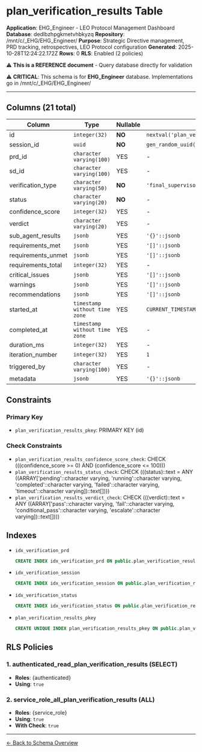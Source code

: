 # plan_verification_results Table

**Application**: EHG_Engineer - LEO Protocol Management Dashboard
**Database**: dedlbzhpgkmetvhbkyzq
**Repository**: /mnt/c/_EHG/EHG_Engineer/
**Purpose**: Strategic Directive management, PRD tracking, retrospectives, LEO Protocol configuration
**Generated**: 2025-10-28T12:24:22.172Z
**Rows**: 0
**RLS**: Enabled (2 policies)

⚠️ **This is a REFERENCE document** - Query database directly for validation

⚠️ **CRITICAL**: This schema is for **EHG_Engineer** database. Implementations go in /mnt/c/_EHG/EHG_Engineer/

---

## Columns (21 total)

| Column | Type | Nullable | Default | Description |
|--------|------|----------|---------|-------------|
| id | `integer(32)` | **NO** | `nextval('plan_verification_results_id_seq'::regclass)` | - |
| session_id | `uuid` | **NO** | `gen_random_uuid()` | - |
| prd_id | `character varying(100)` | YES | - | - |
| sd_id | `character varying(100)` | YES | - | - |
| verification_type | `character varying(50)` | **NO** | `'final_supervisor'::character varying` | - |
| status | `character varying(20)` | **NO** | - | - |
| confidence_score | `integer(32)` | YES | - | - |
| verdict | `character varying(20)` | YES | - | - |
| sub_agent_results | `jsonb` | YES | `'{}'::jsonb` | - |
| requirements_met | `jsonb` | YES | `'[]'::jsonb` | - |
| requirements_unmet | `jsonb` | YES | `'[]'::jsonb` | - |
| requirements_total | `integer(32)` | YES | - | - |
| critical_issues | `jsonb` | YES | `'[]'::jsonb` | - |
| warnings | `jsonb` | YES | `'[]'::jsonb` | - |
| recommendations | `jsonb` | YES | `'[]'::jsonb` | - |
| started_at | `timestamp without time zone` | YES | `CURRENT_TIMESTAMP` | - |
| completed_at | `timestamp without time zone` | YES | - | - |
| duration_ms | `integer(32)` | YES | - | - |
| iteration_number | `integer(32)` | YES | `1` | - |
| triggered_by | `character varying(100)` | YES | - | - |
| metadata | `jsonb` | YES | `'{}'::jsonb` | - |

## Constraints

### Primary Key
- `plan_verification_results_pkey`: PRIMARY KEY (id)

### Check Constraints
- `plan_verification_results_confidence_score_check`: CHECK (((confidence_score >= 0) AND (confidence_score <= 100)))
- `plan_verification_results_status_check`: CHECK (((status)::text = ANY ((ARRAY['pending'::character varying, 'running'::character varying, 'completed'::character varying, 'failed'::character varying, 'timeout'::character varying])::text[])))
- `plan_verification_results_verdict_check`: CHECK (((verdict)::text = ANY ((ARRAY['pass'::character varying, 'fail'::character varying, 'conditional_pass'::character varying, 'escalate'::character varying])::text[])))

## Indexes

- `idx_verification_prd`
  ```sql
  CREATE INDEX idx_verification_prd ON public.plan_verification_results USING btree (prd_id)
  ```
- `idx_verification_session`
  ```sql
  CREATE INDEX idx_verification_session ON public.plan_verification_results USING btree (session_id)
  ```
- `idx_verification_status`
  ```sql
  CREATE INDEX idx_verification_status ON public.plan_verification_results USING btree (status)
  ```
- `plan_verification_results_pkey`
  ```sql
  CREATE UNIQUE INDEX plan_verification_results_pkey ON public.plan_verification_results USING btree (id)
  ```

## RLS Policies

### 1. authenticated_read_plan_verification_results (SELECT)

- **Roles**: {authenticated}
- **Using**: `true`

### 2. service_role_all_plan_verification_results (ALL)

- **Roles**: {service_role}
- **Using**: `true`
- **With Check**: `true`

---

[← Back to Schema Overview](../database-schema-overview.md)
